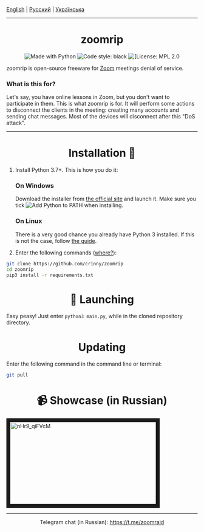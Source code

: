 [English](README_ENG.md) | [Русский](README.md) | [Українська](README_UKR.md) 


------

<h1 align="center">zoomrip</h1>

<p align="center">
    <img alt="Made with Python" src="https://img.shields.io/badge/Made%20with-Python-%23FFD242?logo=python&logoColor=white"> 
    <img alt="Code style: black" src="https://img.shields.io/badge/code%20style-black-000000.svg">
    <img alt="[License: MPL 2.0" src="https://img.shields.io/badge/License-MPL%202.0-brightgreen.svg">
</p>


zoomrip is open-source freeware for [Zoom](http://zoom.us/ "Zoom") meetings denial of service.

### What is this for?
Let's say, you have online lessons in Zoom, but you don't want to participate in them. This is what zoomrip is for. It will perform some actions to disconnect the clients in the meeting: creating many accounts and sending chat messages. Most of the devices will disconnect after this "DoS attack".


------------

<h1 align="center">Installation 🚀 </h1>


1. Install Python 3.7+. This is how you do it:

    <h3>On Windows</h3>

    Download the installer from [the official site](https://www.python.org/downloads/) and launch it. Make sure you tick ![Add Python to PATH](https://user-images.githubusercontent.com/42045258/69171091-557d2780-0b0c-11ea-8adf-7f819357f041.png) when installing.
    
    <h3>On Linux</h3>

    There is a very good chance you already have Python 3 installed. If this is not the case, follow [the guide](https://realpython.com/installing-python/#linux).

2. Enter the following commands ([where?](https://www.digitalcitizen.life/7-ways-launch-command-prompt-windows-7-windows-8)):

```sh
git clone https://github.com/crinny/zoomrip
cd zoomrip
pip3 install -r requirements.txt
```
<h1 align="center">🚩 Launching</h1>

Easy peasy! Just enter `python3 main.py`, while in the cloned repository directory.

<h1 align="center">Updating</h1>

Enter the following command in the command line or terminal:
```sh
git pull
```

<h1 align="center">📹 Showcase (in Russian)</h1>
<a href="http://www.youtube.com/watch?feature=player_embedded&v=nHr9_qiFVcM" target="_blank"><img src="http://img.youtube.com/vi/nHr9_qiFVcM/0.jpg" 
alt="nHr9_qiFVcM" width="384" height="216" border="10" /></a>

------------

<p align="center">Telegram chat (in Russian): <a href="https://t.me/zoomraid">https://t.me/zoomraid</a></p>
